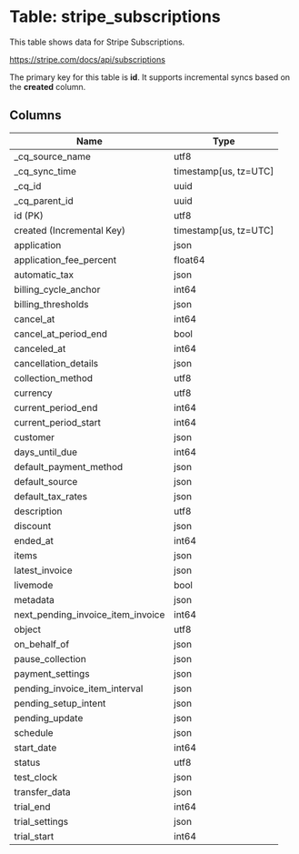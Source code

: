 # Table: stripe_subscriptions

This table shows data for Stripe Subscriptions.

https://stripe.com/docs/api/subscriptions

The primary key for this table is **id**.
It supports incremental syncs based on the **created** column.

## Columns

| Name          | Type          |
| ------------- | ------------- |
|_cq_source_name|utf8|
|_cq_sync_time|timestamp[us, tz=UTC]|
|_cq_id|uuid|
|_cq_parent_id|uuid|
|id (PK)|utf8|
|created (Incremental Key)|timestamp[us, tz=UTC]|
|application|json|
|application_fee_percent|float64|
|automatic_tax|json|
|billing_cycle_anchor|int64|
|billing_thresholds|json|
|cancel_at|int64|
|cancel_at_period_end|bool|
|canceled_at|int64|
|cancellation_details|json|
|collection_method|utf8|
|currency|utf8|
|current_period_end|int64|
|current_period_start|int64|
|customer|json|
|days_until_due|int64|
|default_payment_method|json|
|default_source|json|
|default_tax_rates|json|
|description|utf8|
|discount|json|
|ended_at|int64|
|items|json|
|latest_invoice|json|
|livemode|bool|
|metadata|json|
|next_pending_invoice_item_invoice|int64|
|object|utf8|
|on_behalf_of|json|
|pause_collection|json|
|payment_settings|json|
|pending_invoice_item_interval|json|
|pending_setup_intent|json|
|pending_update|json|
|schedule|json|
|start_date|int64|
|status|utf8|
|test_clock|json|
|transfer_data|json|
|trial_end|int64|
|trial_settings|json|
|trial_start|int64|